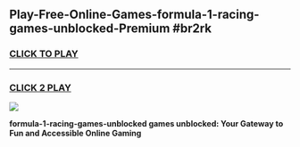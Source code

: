 
## Play-Free-Online-Games-formula-1-racing-games-unblocked-Premium #br2rk
<h3>
<a href="https://premium.freeplayer.one?title=formula-1-racing-games-unblocked&ref=8M">CLICK TO PLAY</a></h3>
<hr>

<h3>
<a href="https://premium.freeplayer.one?title=formula-1-racing-games-unblocked&ref=8M">CLICK 2 PLAY</a>
  
</h3>

<a href="https://premium.freeplayer.one?title=formula-1-racing-games-unblocked&ref=8M"><img src="https://clearcache.store/games.png"></a>


**formula-1-racing-games-unblocked games unblocked: Your Gateway to Fun and Accessible Online Gaming**
